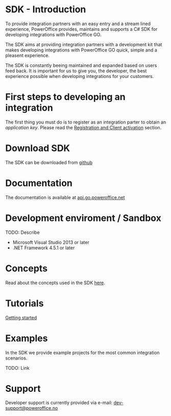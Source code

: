 SDK - Introduction
==================

To provide integration partners with an easy entry and a stream lined experience, PowerOffice provides, maintains and supports a C# SDK for developing integrations with PowerOffice GO.

The SDK aims at providing integration partners with a development kit that makes developing integrations with PowerOffice GO quick, simple and a pleasent experience.

The SDK is constantly beeing maintained and expanded based on users feed back. It is important for us to give you, the developer, the best experience possible when developing integrations for your customers.


# First steps to developing an integration

The first thing you must do is to register as an integration parter to obtain an *application key*. Please read the [Registration and Client activation](../Registration.md) section.

# Download SDK
The SDK can be downloaded from [github](http://github.com/PowerOffice/go-api)

# Documentation
The documentation is available at [api.go.poweroffice.net](http://api.go.poweroffice.net/documentation)

# Development enviroment / Sandbox

TODO: Describe

- Microsoft Visual Studio 2013 or later
- .NET Framework 4.5.1 or later

# Concepts
Read about the concepts used in the SDK [here](Concepts.md).

# Tutorials

[Getting started](Tutorials/GettingStarted.md)

# Examples

In the SDK we provide example projects for the most common integration scenarios.

TODO: Link

# Support

Developer support is currently provided via e-mail: [dev-support@poweroffice.no](mailto:dev-support@poweroffice.no)


